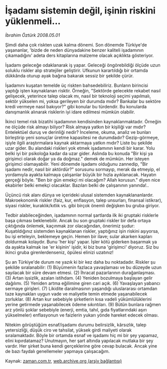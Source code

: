 # İşadamı sistemin değil, işinin riskini  yüklenmeli...

*İbrahim Öztürk 2008.05.01*

<tr><td class="metin" colspan="2" style="padding-top: 20px; padding-left: 5px; padding-right: 10px;">Şimdi daha çok riskten uzak kalma dönemi. Son dönemde Türkiye'de yaşananlar, 'bizde de neden dünyadakine benzer kaliteli işadamının çıkamadığını' adeta ders kitaplarına malzeme olacak açıklıkta gösteriyor.</td></tr><tr><td class="metin" colspan="2" style="padding-top: 20px; padding-left: 5px; padding-right: 10px;"><p>İşadamı geleceğe odaklanarak iş yapar. Geleceği öngörebildiği ölçüde uzun soluklu riskler alıp stratejiler geliştirir. Ufkunun karartıldığı bir ortamda dükkânda oturup ayak bağına bakarak sessiz bir şekilde çürür. 
<p> İşadamını kuşatan temelde üç riskten bahsedebiliriz. Bunların birincisi yaptığı işten kaynaklanan risktir. Örneğin, "Sektörde gelecekte rekabet nasıl gelişecek, yeterince talep olacak mı, nasıl bir teknoloji seçimi yapılmalı, sektör yükselen mi, yoksa gerileyen bir durumda mıdır? Bankalar bu sektöre kredi vermeye nasıl bakıyor?" gibi konular bu türdendir. Bu konularda danışmanlık alınarak risklerin iyi idare edilmesi mümkün olabilir. 
<p> İkinci temel risk bizatihi işadamının kendisinden kaynaklanmaktadır. Örneğin ne ölçüde risk almayı biliyor? Risk almaya yatkın bir kişiliği var mıdır? Entelektüel duruş ve derinliği nedir? İnceleme, okuma, analiz ve bunları birleştirip yeni sonuçlar üretme kapasitesi ne durumdadır? Gezip-görmeye, işiyle ilgili araştırmalara kaynak aktarmaya yatkın mıdır? Liste bu şekilde uzar gider. Bu alandaki riskleri yok etmek işadamının kendi bir karar. Yolu belki iyi bir psikoloğa kadar da uzar gider. Aslında bu konuda "Bir kişi ya girişimci olarak doğar ya da doğmaz." demek de mümkün. Her isteyen girişimci olamayabilir. Yeni dönemde işadamı olduğunu zannedip, "Bir işadamı nedir, nasıl bir aktördür?" sorusunu sormayıp, merak da etmeyip, el yordamıyla ayakta kalmaya çalışanlar büyük bir hızla ayıklanacak. Hayatın gerçeği böyle. "Ben bir gün emekçi mi olacağım? Allah korusun." diyen nice ekabirler belki emekçi olacaklar. Bazıları belki de çalışanının yanında!.. 
<p> Üçüncü risk alanı dünya ve içerideki ulusal sistemden kaynaklananlardır. Makroekonomik riskler (faiz, kur, enflasyon, talep unsurları, finansal istikrar), siyasi riskler, kuraklık/kıtlık vs. gibi birçok önemli değişken bu gruba giriyor. 
<p> Tedbir alabileceğinden, işadamının normal şartlarda ilk iki gruptaki risklerle başa çıkması beklenebilir. Ancak bu son gruptaki riskler bir defa ortaya çıktığında önlemek, kaçınmak zor olacağından, önerimiz şudur: Kuşatıldığınız sistemden kaynaklanan riskler, yaptığınız işin riskini aşıyorsa, bu işi erteleyin, beklemeye geçin. Hemen bir ilave; sular akarken kapları doldurmak kolaydır. Bunu 'her kişi' yapar. İşler kötü giderken başarmak ya da ayakta kalmak ise 'er kişinin' işidir, ki biz buna 'girişimci' diyoruz. Siz bu ikinci gruba girenlerdenseniz, öpülesi elinizi uzatınız! 
<p> Şu an Türkiye'de durum ne yazık ki bir kez daha bu noktadadır. Riskler şu şekilde sıralanabilir: (1) Büyümenin fazlaca yavaşlaması ve bu düzeyde uzun sayılacak bir süre devam etmesi. (2) İhracat pazarlarının durağanlaşması. (3) Artan işsizlik, azalan istihdam. (4) Yeniden bozulmaya başlayan gelir dağılımı. (5) Yeniden artma eğilimine giren cari açık. (6) Yavaşlayan yabancı sermaye girişleri. (7) Likidite daralmasının yaşandığı uluslararası ortamdan taze kaynakları uygun vade ve maliyetle temin etmede yaşanabilecek zorluklar. (8) Artan kur sebebiyle şirketlerin kısa vadeli yükümlülüklerini yerine getirmede yaşanabilecek ödeme sıkıntıları. (9) Bütün bunlara rağmen arz yönlü şoklar sebebiyle (enerji, emtia, tahıl, gıda fiyatlarındaki aşırı yükselmeler) enflasyonun ve faizlerin yukarı yönde hareket edecek olması. 
<p> Nitekim görüştüğüm esnaf/işadamı durumu belirsizlik, kârsızlık, talep yetersizliği, düşük ciro ve tahsilat, yüksek girdi maliyeti olarak sıralamaktadır. Böyle bir ortamda esnaf ve işadamı hiç mi bir şey yapamaz, elini kıpırdatamaz? Unutmayın, her şart altında yapılacak mutlaka bir şey vardır. Her şirket buna kendi gerçeklerine göre cevap bulacak. Ancak yine de bazı faydalı genellemeler yapmaya çalışacağım.<br/></p></p></p></p></p></p></p></td></tr>

Kaynak: [zaman.com.tr](http://zaman.com.tr/yazar.do?yazino=683688), [web.archive.org (arşiv bağlantısı)](http://web.archive.org/web/20080509113923/http://www.zaman.com.tr:80/yazar.do?yazino=683688)
